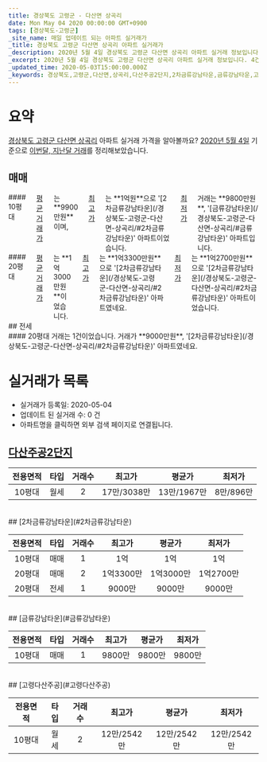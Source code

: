 ```yaml
---
title: 경상북도 고령군 - 다산면 상곡리
date: Mon May 04 2020 00:00:00 GMT+0900
tags: [경상북도-고령군]
_site_name: 매일 업데이트 되는 아파트 실거래가
_title: 경상북도 고령군 다산면 상곡리 아파트 실거래가
_description: 2020년 5월 4일 경상북도 고령군 다산면 상곡리 아파트 실거래 정보입니다. 4건 아파트 정보가 있습니다.
_excerpt: 2020년 5월 4일 경상북도 고령군 다산면 상곡리 아파트 실거래 정보입니다. 4건 아파트 정보가 있습니다.
_updated_time: 2020-05-03T15:00:00.000Z
_keywords: 경상북도,고령군,다산면,상곡리,다산주공2단지,2차금류강남타운,금류강남타운,고령다산주공
---
```





# 요약
<ins>경상북도 고령군 다산면 상곡리</ins> 아파트 실거래 가격을 알아볼까요? <ins>2020년 5월 4일</ins> 기준으로 <ins>이번달, 지난달 거래</ins>를 정리해보았습니다.

## 매매
<div class="container">
<div class="six columns" markdown="1">
#### 10평대
<ins>평균 거래가</ins>는 **9900만원**이며, <ins>최고가</ins>는 **1억원**으로 '[2차금류강남타운](/경상북도-고령군-다산면-상곡리/#2차금류강남타운)' 아파트이었습니다. <ins>최저가</ins> 거래는 **9800만원**, '[금류강남타운](/경상북도-고령군-다산면-상곡리/#금류강남타운)' 아파트입니다.
</div>
<div class="six columns" markdown="1">
#### 20평대
<ins>평균 거래가</ins>는 **1억3000만원**이었습니다. <ins>최고가</ins>는 **1억3300만원**으로 '[2차금류강남타운](/경상북도-고령군-다산면-상곡리/#2차금류강남타운)' 아파트였네요. <ins>최저가</ins>는 **1억2700만원**으로 '[2차금류강남타운](/경상북도-고령군-다산면-상곡리/#2차금류강남타운)' 아파트이었습니다.
</div>
</div>
## 전세
<div class="container">
<div class="twelve columns" markdown="1">
#### 20평대
거래는 1건이었습니다. 거래가 **9000만원**, '[2차금류강남타운](/경상북도-고령군-다산면-상곡리/#2차금류강남타운)' 아파트였네요.
</div>
</div>



# 실거래가 목록
- 실거래가 등록일: 2020-05-04
- 업데이트 된 실거래 수: 0 건
- 아파트명을 클릭하면 외부 검색 페이지로 연결됩니다.

## [다산주공2단지](#다산주공2단지)

|전용면적|타입|거래수|최고가|평균가|최저가|
|:---:|:---:|:---:|:---:|:---:|:---:|
|10평대|<span class="deal-type-3">월세</span>|2|17만/3038만|13만/1967만|8만/896만|

<br/>
## [2차금류강남타운](#2차금류강남타운)

|전용면적|타입|거래수|최고가|평균가|최저가|
|:---:|:---:|:---:|:---:|:---:|:---:|
|10평대|<span class="deal-type-1">매매</span>|1|1억|1억|1억|
|20평대|<span class="deal-type-1">매매</span>|2|1억3300만|1억3000만|1억2700만|
|20평대|<span class="deal-type-2">전세</span>|1|9000만|9000만|9000만|

<br/>
## [금류강남타운](#금류강남타운)

|전용면적|타입|거래수|최고가|평균가|최저가|
|:---:|:---:|:---:|:---:|:---:|:---:|
|10평대|<span class="deal-type-1">매매</span>|1|9800만|9800만|9800만|

<br/>
## [고령다산주공](#고령다산주공)

|전용면적|타입|거래수|최고가|평균가|최저가|
|:---:|:---:|:---:|:---:|:---:|:---:|
|10평대|<span class="deal-type-3">월세</span>|2|12만/2542만|12만/2542만|12만/2542만|

<br/>



